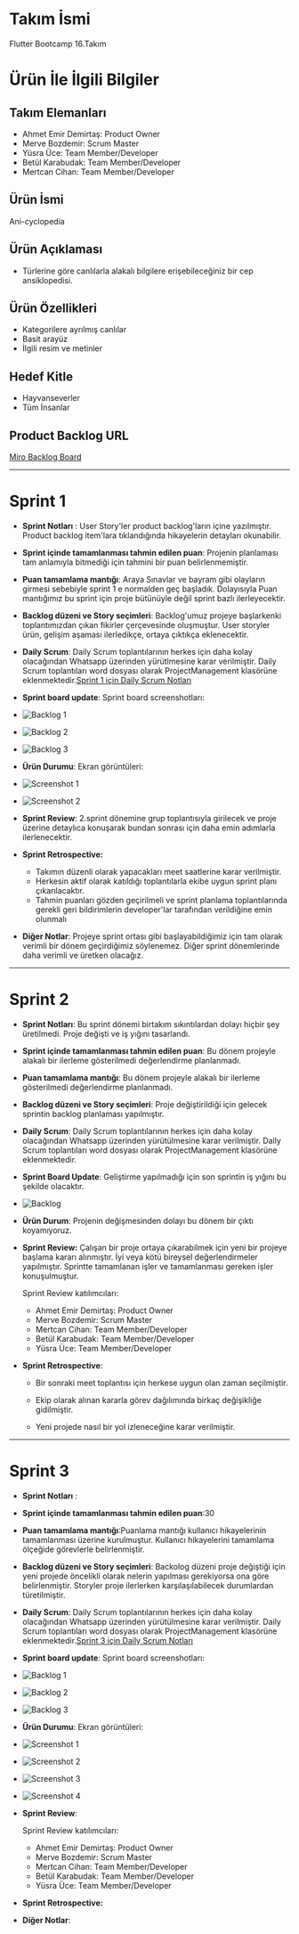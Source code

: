 # **Takım İsmi**
Flutter Bootcamp 16.Takım
# Ürün İle İlgili Bilgiler

## Takım Elemanları

- Ahmet Emir Demirtaş: Product Owner
- Merve Bozdemir: Scrum Master
- Yüsra Üce: Team Member/Developer
- Betül Karabudak: Team Member/Developer
- Mertcan Cihan: Team Member/Developer

## Ürün İsmi
Ani-cyclopedia

## Ürün Açıklaması
 - Türlerine göre canlılarla alakalı bilgilere erişebileceğiniz bir cep ansiklopedisi.

## Ürün Özellikleri

- Kategorilere ayrılmış canlılar
- Basit arayüz
- İlgili resim ve metinler

## Hedef Kitle

- Hayvanseverler
- Tüm İnsanlar 

## Product Backlog URL

[Miro Backlog Board](https://miro.com/app/board/uXjVO4Uc7FE=/)

---

# Sprint 1

- **Sprint Notları** : User Story'ler product backlog'ların içine yazılmıştır. Product backlog item'lara tıklandığında hikayelerin detayları okunabilir.
- **Sprint içinde tamamlanması tahmin edilen puan**: Projenin planlaması tam anlamıyla bitmediği için tahmini bir puan belirlenmemiştir.
- **Puan tamamlama mantığı**: Araya Sınavlar ve bayram gibi olayların girmesi sebebiyle sprint 1 e normalden geç başladık. Dolayısıyla Puan mantığımız bu sprint için proje bütünüyle değil sprint bazlı ilerleyecektir.
- **Backlog düzeni ve Story seçimleri**: Backlog'umuz projeye başlarkenki toplantımızdan çıkan fikirler çerçevesinde oluşmuştur. User storyler ürün, gelişim aşaması ilerledikçe, ortaya çıktıkça eklenecektir.
- **Daily Scrum**: Daily Scrum toplantılarının herkes için daha kolay olacağından Whatsapp üzerinden yürütlmesine karar verilmiştir. Daily Scrum toplantıları word dosyası olarak ProjectManagement klasörüne eklenmektedir.[Sprint 1 için Daily Scrum Notları](https://github.com/Akademi-16-Grup/Anicyclepedia-Raporlar-ve-Belgeler/raw/main/ProjectManagement/Sprint1Documents/DailyScrumMeetingNotesSprint1.docx)
-  **Sprint board update**: Sprint board screenshotları: 
-  ![Backlog 1](https://github.com/Akademi-16-Grup/Anicyclepedia-Raporlar-ve-Belgeler/blob/main/ProjectManagement/Sprint1Documents/Backlog1.png)
-  ![Backlog 2](https://github.com/Akademi-16-Grup/Anicyclepedia-Raporlar-ve-Belgeler/blob/main/ProjectManagement/Sprint1Documents/Backlog2.png)
-  ![Backlog 3](https://github.com/Akademi-16-Grup/Anicyclepedia-Raporlar-ve-Belgeler/blob/main/ProjectManagement/Sprint1Documents/Backlog3.png)
-  **Ürün Durumu**: Ekran görüntüleri:
-  ![Screenshot 1](https://github.com/Akademi-16-Grup/Anicyclepedia-Raporlar-ve-Belgeler/blob/main/ProjectManagement/Sprint1Documents/productss%20(1).jpeg)
-  ![Screenshot 2](https://github.com/Akademi-16-Grup/Anicyclepedia-Raporlar-ve-Belgeler/blob/main/ProjectManagement/Sprint1Documents/productss%20(2).jpeg)
- **Sprint Review**: 2.sprint dönemine grup toplantısıyla girilecek ve proje üzerine detaylıca konuşarak bundan sonrası için daha emin adımlarla ilerlenecektir.
- **Sprint Retrospective:**
  - Takımın düzenli olarak yapacakları meet saatlerine karar verilmiştir.
  - Herkesin aktif olarak katıldığı toplantılarla ekibe uygun sprint planı çıkarılacaktır.
  - Tahmin puanları gözden geçirilmeli ve sprint planlama toplantılarında gerekli geri bildirimlerin developer'lar tarafından verildiğine emin olunmalı 
 
- **Diğer Notlar**: Projeye sprint ortası gibi başlayabildiğimiz için tam olarak verimli bir dönem geçirdiğimiz söylenemez. Diğer sprint dönemlerinde daha verimli ve üretken olacağız. 

---

# Sprint 2

- **Sprint Notları**: Bu sprint dönemi birtakım sıkıntılardan dolayı hiçbir şey  üretilmedi. Proje değişti ve iş yığını tasarlandı. 

- **Sprint içinde tamamlanması tahmin edilen puan**: Bu dönem projeyle alakalı bir ilerleme gösterilmedi değerlendirme planlanmadı.

- **Puan tamamlama mantığı**: Bu dönem projeyle alakalı bir ilerleme gösterilmedi değerlendirme planlanmadı.

- **Backlog düzeni ve Story seçimleri**: Proje değiştirildiği için gelecek sprintin backlog planlaması yapılmıştır.

- **Daily Scrum**: Daily Scrum toplantılarının herkes için daha kolay olacağından Whatsapp üzerinden yürütülmesine karar verilmiştir. Daily Scrum toplantıları word dosyası olarak ProjectManagement klasörüne eklenmektedir.

- **Sprint Board Update**: Geliştirme yapılmadığı için son sprintin iş yığını bu şekilde olacaktır.
- ![Backlog](https://github.com/Akademi-16-Grup/Anicyclepedia-Raporlar-ve-Belgeler/blob/main/ProjectManagement/Sprint2Documents/Backlog.png)
- **Ürün Durum**: Projenin değişmesinden dolayı bu dönem bir çıktı koyamıyoruz.

- **Sprint Review:** Çalışan bir proje ortaya çıkarabilmek için yeni bir projeye başlama kararı alınmıştır. İyi veya kötü bireysel değerlendirmeler yapılmıştır. Sprintte tamamlanan işler ve tamamlanması gereken işler konuşulmuştur.

   Sprint Review katılımcıları:
    - Ahmet Emir Demirtaş: Product Owner
    - Merve Bozdemir: Scrum Master
    - Mertcan Cihan: Team Member/Developer
    - Betül Karabudak: Team Member/Developer
    - Yüsra Üce: Team Member/Developer

- **Sprint Retrospective**:

    - Bir sonraki meet toplantısı için herkese uygun olan zaman seçilmiştir.
 
    - Ekip olarak alınan kararla görev dağılımında birkaç değişikliğe gidilmiştir.
 
    - Yeni projede nasıl bir yol izleneceğine karar verilmiştir.

---


# Sprint 3

- **Sprint Notları** : 

- **Sprint içinde tamamlanması tahmin edilen puan**:30

- **Puan tamamlama mantığı**:Puanlama mantığı kullanıcı hikayelerinin tamamlanması üzerine kurulmuştur. Kullanıcı hikayelerini tamamlama ölçeğide görevlerle belirlenmiştir.

- **Backlog düzeni ve Story seçimleri**: Backolog düzeni proje değiştiği için yeni projede öncelikli olarak nelerin yapılması gerekiyorsa ona göre belirlenmiştir. Storyler proje ilerlerken karşılaşılabilecek durumlardan türetilmiştir.

- **Daily Scrum**: Daily Scrum toplantılarının herkes için daha kolay olacağından Whatsapp üzerinden yürütülmesine karar verilmiştir. Daily Scrum toplantıları word dosyası olarak ProjectManagement klasörüne eklenmektedir.[Sprint 3 için Daily Scrum Notları](https://github.com/Akademi-16-Grup/Anicyclepedia-Raporlar-ve-Belgeler/raw/main/ProjectManagement/Sprint3Documents/DailyScrumMeetingNotesSprint3.docx)

-  **Sprint board update**: Sprint board screenshotları:
-  ![Backlog 1](https://github.com/Akademi-16-Grup/Anicyclepedia-Raporlar-ve-Belgeler/blob/main/ProjectManagement/Sprint3Documents/Backlog1.png)
-  ![Backlog 2](https://github.com/Akademi-16-Grup/Anicyclepedia-Raporlar-ve-Belgeler/blob/main/ProjectManagement/Sprint3Documents/Backlog2.png)
-  ![Backlog 3](https://github.com/Akademi-16-Grup/Anicyclepedia-Raporlar-ve-Belgeler/blob/main/ProjectManagement/Sprint3Documents/Backlog3.png)

-  **Ürün Durumu**: Ekran görüntüleri:
-  ![Screenshot 1](https://github.com/Akademi-16-Grup/Anicyclepedia-Raporlar-ve-Belgeler/blob/main/ProjectManagement/Sprint3Documents/ss1.jpeg)
-  ![Screenshot 2](https://github.com/Akademi-16-Grup/Anicyclepedia-Raporlar-ve-Belgeler/blob/main/ProjectManagement/Sprint3Documents/ss2.jpeg)
-  ![Screenshot 3](https://github.com/Akademi-16-Grup/Anicyclepedia-Raporlar-ve-Belgeler/blob/main/ProjectManagement/Sprint3Documents/ss3.jpeg)
-  ![Screenshot 4](https://github.com/Akademi-16-Grup/Anicyclepedia-Raporlar-ve-Belgeler/blob/main/ProjectManagement/Sprint3Documents/ss4.jpeg)

- **Sprint Review**:

   Sprint Review katılımcıları:
    - Ahmet Emir Demirtaş: Product Owner
    - Merve Bozdemir: Scrum Master
    - Mertcan Cihan: Team Member/Developer
    - Betül Karabudak: Team Member/Developer
    - Yüsra Üce: Team Member/Developer

- **Sprint Retrospective:**

- **Diğer Notlar**:

